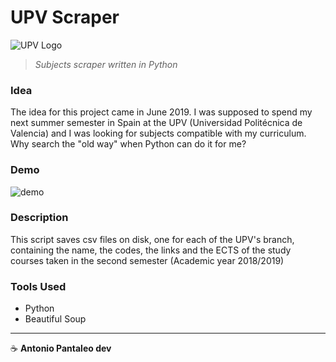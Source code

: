 # UPV Scraper

![UPV Logo](https://www.upv.es/perfiles/pas-pdi/imagenes/marca_UPV_principal_color300.jpg)

> _Subjects scraper written in Python_

### Idea

The idea for this project came in June 2019. I was supposed to spend my next summer semester in Spain at the UPV (Universidad Politécnica de Valencia) and I was looking for subjects compatible with my curriculum. Why search the "old way" when Python can do it for me?

### Demo

![demo](assets/demo.gif)

### Description

This script saves csv files on disk, one for each of the UPV's branch, containing the name, the codes, the links and the ECTS of the study courses taken in the second semester (Academic year 2018/2019)

### Tools Used

- Python
- Beautiful Soup

---

☕ **Antonio Pantaleo dev**
